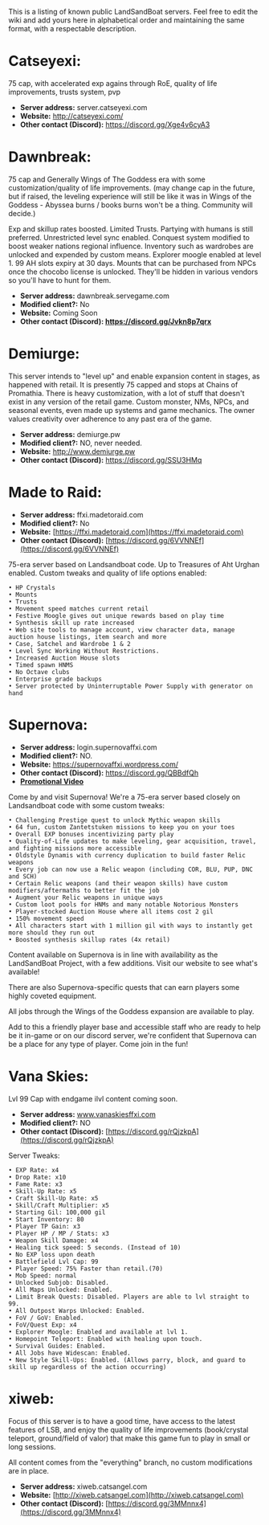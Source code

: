 This is a listing of known public LandSandBoat servers. Feel free to edit the wiki and add yours here in alphabetical order and maintaining the same format, with a respectable description.

# Catseyexi:

75 cap, with accelerated exp agains through RoE, quality of life improvements, trusts system, pvp 

* **Server address:** server.catseyexi.com
* **Website:** http://catseyexi.com/
* **Other contact (Discord):** https://discord.gg/Xge4v6cyA3

# Dawnbreak:
75 cap and Generally Wings of The Goddess era with some customization/quality of life improvements. (may change cap in the future, but if raised, the leveling experience will still be like it was in Wings of the Goddess - Abyssea burns / books burns won't be a thing. Community will decide.)

Exp and skillup rates boosted. Limited Trusts. Partying with humans is still preferred. Unrestricted level sync enabled. Conquest system modified to boost weaker nations regional influence. Inventory such as wardrobes are unlocked and expended by custom means. Explorer moogle enabled at level 1. 99 AH slots expiry at 30 days. Mounts that can be purchased from NPCs once the chocobo license is unlocked. They'll be hidden in various vendors so you'll have to hunt for them.

* **Server address:** dawnbreak.servegame.com
* **Modified client?:** No
* **Website:** Coming Soon
* **Other contact (Discord): https://discord.gg/Jvkn8p7qrx**

# Demiurge:

This server intends to "level up" and enable expansion content in stages, as happened with retail. It is presently 75 capped and stops at Chains of Promathia. There is heavy customization, with a lot of stuff that doesn't exist in any version of the retail game. Custom monster, NMs, NPCs, and seasonal events, even made up systems and game mechanics. The owner values creativity over adherence to any past era of the game.

* **Server address:** demiurge.pw
* **Modified client?:** NO, never needed.
* **Website:** http://www.demiurge.pw
* **Other contact (Discord):** https://discord.gg/SSU3HMq

# Made to Raid:

* **Server address:** ffxi.madetoraid.com
* **Modified client?:** No
* **Website:** [https://ffxi.madetoraid.com](https://ffxi.madetoraid.com)
* **Other contact (Discord):** [https://discord.gg/6VVNNEf](https://discord.gg/6VVNNEf)

75-era server based on Landsandboat code. Up to Treasures of Aht Urghan enabled. Custom tweaks and quality of life options enabled:

    • HP Crystals
    • Mounts
    • Trusts
    • Movement speed matches current retail
    • Festive Moogle gives out unique rewards based on play time
    • Synthesis skill up rate increased
    • Web site tools to manage account, view character data, manage auction house listings, item search and more
    • Case, Satchel and Wardrobe 1 & 2
    • Level Sync Working Without Restrictions.
    • Increased Auction House slots
    • Timed spawn HNMS
    • No Octave clubs
    • Enterprise grade backups
    • Server protected by Uninterruptable Power Supply with generator on hand

# Supernova:

* **Server address:** login.supernovaffxi.com
* **Modified client?:** NO.
* **Website:** https://supernovaffxi.wordpress.com/
* **Other contact (Discord):** https://discord.gg/QBBdfQh
* [**Promotional Video**](https://youtu.be/lnUAg0Vylns) 

Come by and visit Supernova! We're a 75-era server based closely on Landsandboat code with some custom tweaks:

    • Challenging Prestige quest to unlock Mythic weapon skills
    • 64 fun, custom Zantetstuken missions to keep you on your toes
    • Overall EXP bonuses incentivizing party play
    • Quality-of-Life updates to make leveling, gear acquisition, travel, and fighting missions more accessible
    • Oldstyle Dynamis with currency duplication to build faster Relic weapons
    • Every job can now use a Relic weapon (including COR, BLU, PUP, DNC and SCH)
    • Certain Relic weapons (and their weapon skills) have custom modifiers/aftermaths to better fit the job
    • Augment your Relic weapons in unique ways
    • Custom loot pools for HNMs and many notable Notorious Monsters
    • Player-stocked Auction House where all items cost 2 gil
    • 150% movement speed
    • All characters start with 1 million gil with ways to instantly get more should they run out
    • Boosted synthesis skillup rates (4x retail)

Content available on Supernova is in line with availability as the LandSandBoat Project, with a few additions. Visit our website to see what's available!

There are also Supernova-specific quests that can earn players some highly coveted equipment.

All jobs through the Wings of the Goddess expansion are available to play.

Add to this a friendly player base and accessible staff who are ready to help be it in-game or on our discord server, we're confident that Supernova can be a place for any type of player. Come join in the fun!

# Vana Skies:

Lvl 99 Cap with endgame ilvl content coming soon.

* **Server address:** www.vanaskiesffxi.com
* **Modified client?:** NO
* **Other contact (Discord):** [https://discord.gg/rQjzkpA](https://discord.gg/rQjzkpA)

Server Tweaks:

    • EXP Rate: x4
    • Drop Rate: x10
    • Fame Rate: x3
    • Skill-Up Rate: x5
    • Craft Skill-Up Rate: x5
    • Skill/Craft Multiplier: x5
    • Starting Gil: 100,000 gil
    • Start Inventory: 80
    • Player TP Gain: x3
    • Player HP / MP / Stats: x3
    • Weapon Skill Damage: x4
    • Healing tick speed: 5 seconds. (Instead of 10)
    • No EXP loss upon death
    • Battlefield Lvl Cap: 99
    • Player Speed: 75% Faster than retail.(70)
    • Mob Speed: normal
    • Unlocked Subjob: Disabled.
    • All Maps Unlocked: Enabled.
    • Limit Break Quests: Disabled. Players are able to lvl straight to 99.
    • All Outpost Warps Unlocked: Enabled.
    • FoV / GoV: Enabled.
    • FoV/Quest Exp: x4
    • Explorer Moogle: Enabled and available at lvl 1.
    • Homepoint Teleport: Enabled with healing upon touch.
    • Survival Guides: Enabled.
    • All Jobs have Widescan: Enabled.
    • New Style Skill-Ups: Enabled. (Allows parry, block, and guard to skill up regardless of the action occurring)

# xiweb:

Focus of this server is to have a good time, have access to the latest features of LSB, and enjoy the quality of life improvements (book/crystal teleport, ground/field of valor) that make this game fun to play in small or long sessions.

All content comes from the "everything" branch, no custom modifications are in place.

* **Server address:** xiweb.catsangel.com
* **Website:** [http://xiweb.catsangel.com](http://xiweb.catsangel.com)
* **Other contact (Discord):** [https://discord.gg/3MMnnx4](https://discord.gg/3MMnnx4)

